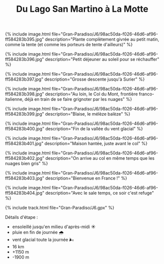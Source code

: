 ﻿---
title: "Du Lago San Martino à La Motte"
permalink: /Gran-Paradiso/J6/
sidebar:
  nav: "gran_paradiso"
enable_tracks: true
---

{% include image.html file="Gran-Paradiso/J6/98ac50da-f026-46d6-af96-ff584283b395.jpg" description="Plante complètement givrée au petit matin, comme la tente (et comme les porteurs de tente d'ailleurs)" %}

{% include image.html file="Gran-Paradiso/J6/98ac50da-f026-46d6-af96-ff584283b396.jpg" description="Petit déjeuner au soleil pour se réchauffer" %}

{% include image.html file="Gran-Paradiso/J6/98ac50da-f026-46d6-af96-ff584283b397.jpg" description="Grosse descente jusqu'à Surier" %}

{% include image.html file="Gran-Paradiso/J6/98ac50da-f026-46d6-af96-ff584283b398.jpg" description="Au loin, le Col du Mont, frontière franco-italienne, déjà en train de se faire grignoter par les nuages" %}

{% include image.html file="Gran-Paradiso/J6/98ac50da-f026-46d6-af96-ff584283b399.jpg" description="Blaise, le mélèze balèze" %}

{% include image.html file="Gran-Paradiso/J6/98ac50da-f026-46d6-af96-ff584283b400.jpg" description="Fin de la vallée du vent glacial" %}

{% include image.html file="Gran-Paradiso/J6/98ac50da-f026-46d6-af96-ff584283b401.jpg" description="Maison hantée, juste avant le col" %}

{% include image.html file="Gran-Paradiso/J6/98ac50da-f026-46d6-af96-ff584283b402.jpg" description="On arrive au col en même temps que les nuages bien gris" %}

{% include image.html file="Gran-Paradiso/J6/98ac50da-f026-46d6-af96-ff584283b403.jpg" description="Bienvenue en France !" %}

{% include image.html file="Gran-Paradiso/J6/98ac50da-f026-46d6-af96-ff584283b404.jpg" description="Avec le sale temps, ce soir c'est refuge" %}

{% include track.html file="Gran-Paradiso/J6.gpx" %}

Détails d'étape :
* ensoleillé jusqu'en milieu d'après-midi :sunny:
* pluie en fin de journée :cloud_with_rain:
* vent glacial toute la journée :wind_face:
* 16 km
* +1150 m
* -1900 m
